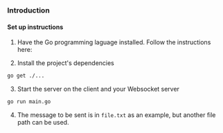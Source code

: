 ### Introduction

#### Set up instructions

1. Have the Go programming laguage installed. Follow the instructions here:

2. Install the project's dependencies

```bash
go get ./...
```

3. Start the server on the client and your Websocket server

```bash
go run main.go
```

4. The message to be sent is in `file.txt` as an example, but another file path can be used.
